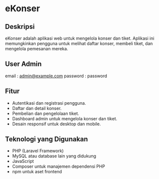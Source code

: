 # eKonser

## Deskripsi
eKonser adalah aplikasi web untuk mengelola konser dan tiket. Aplikasi ini memungkinkan pengguna untuk melihat daftar konser, membeli tiket, dan mengelola pemesanan mereka.

## User Admin
email : admin@example.com
password : password
## Fitur
- Autentikasi dan registrasi pengguna.
- Daftar dan detail konser.
- Pembelian dan pengelolaan tiket.
- Dashboard admin untuk mengelola konser dan tiket.
- Desain responsif untuk desktop dan mobile.

## Teknologi yang Digunakan
- PHP (Laravel Framework)
- MySQL atau database lain yang didukung
- JavaScript 
- Composer untuk manajemen dependensi PHP
- npm untuk aset frontend
